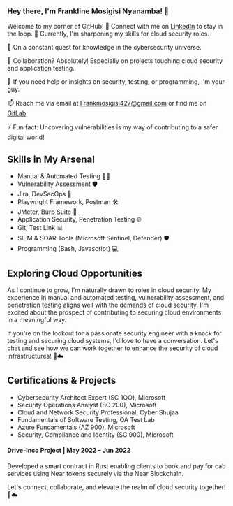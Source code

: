 ### Hey there, I'm Frankline Mosigisi Nyanamba! 👋

Welcome to my corner of GitHub! 🚀 Connect with me on [LinkedIn](https://www.linkedin.com/in/frankline-mosigisi/) to stay in the loop.
🔭 Currently, I'm sharpening my skills for cloud security roles.

🌱 On a constant quest for knowledge in the cybersecurity universe.

👯 Collaboration? Absolutely! Especially on projects touching cloud security and application testing.

🤔 If you need help or insights on security, testing, or programming, I'm your guy.

📫 Reach me via email at Frankmosigisi427@gmail.com or find me on [GitLab](https://gitlab.com/frank-mosigisi).

⚡ Fun fact: Uncovering vulnerabilities is my way of contributing to a safer digital world!

## Skills in My Arsenal
- Manual & Automated Testing 🕵️‍♂️
- Vulnerability Assessment 🛡️
- Jira, DevSecOps 🚀
- Playwright Framework, Postman 🛠️
- JMeter, Burp Suite 🔧
- Application Security, Penetration Testing 🌐
- Git, Test Link 📊
- SIEM & SOAR Tools (Microsoft Sentinel, Defender) 🛡️
- Programming (Bash, Javascript) 💻

## Exploring Cloud Opportunities
As I continue to grow, I'm naturally drawn to roles in cloud security. My experience in manual and automated testing, vulnerability assessment, and penetration testing aligns well with the demands of cloud security. I'm excited about the prospect of contributing to securing cloud environments in a meaningful way.

If you're on the lookout for a passionate security engineer with a knack for testing and securing cloud systems, I'd love to have a conversation. Let's chat and see how we can work together to enhance the security of cloud infrastructures! 💪☁️


## Certifications & Projects
- Cybersecurity Architect Expert (SC 1OO), Microsoft
- Security Operations Analyst (SC 200), Microsoft
- Cloud and Network Security Professional, Cyber Shujaa
- Fundamentals of Software Testing, QA Test Lab
- Azure Fundamentals (AZ 900), Microsoft
- Security, Compliance and Identity (SC 900), Microsoft

#### Drive-Inco Project | May 2022 – Jun 2022
Developed a smart contract in Rust enabling clients to book and pay for cab services using Near tokens securely via the Near Blockchain.

Let's connect, collaborate, and elevate the realm of cloud security together! 💪☁️
